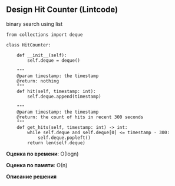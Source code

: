 ## Design Hit Counter (Lintcode)

binary search using list
```
from collections import deque

class HitCounter:

    def __init__(self):
        self.deque = deque()

    """
    @param timestamp: the timestamp
    @return: nothing
    """
    def hit(self, timestamp: int):
        self.deque.append(timestamp)

    """
    @param timestamp: the timestamp
    @return: the count of hits in recent 300 seconds
    """
    def get_hits(self, timestamp: int) -> int:
        while self.deque and self.deque[0] <= timestamp - 300:
            self.deque.popleft()
        return len(self.deque)

```

**Оценка по времени**: О(logn)


**Оценка по памяти**: О(n)


**Описание решения**
```

```

